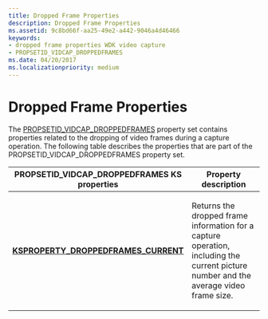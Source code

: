 ```yaml
---
title: Dropped Frame Properties
description: Dropped Frame Properties
ms.assetid: 9c8bd66f-aa25-49e2-a442-9046a4d46466
keywords:
- dropped frame properties WDK video capture
- PROPSETID_VIDCAP_DROPPEDFRAMES
ms.date: 04/20/2017
ms.localizationpriority: medium
---
```


# Dropped Frame Properties


The [PROPSETID\_VIDCAP\_DROPPEDFRAMES](https://msdn.microsoft.com/library/windows/hardware/ff567806) property set contains properties related to the dropping of video frames during a capture operation. The following table describes the properties that are part of the PROPSETID\_VIDCAP\_DROPPEDFRAMES property set.

<table>
<colgroup>
<col width="50%" />
<col width="50%" />
</colgroup>
<thead>
<tr class="header">
<th>PROPSETID_VIDCAP_DROPPEDFRAMES KS properties</th>
<th>Property description</th>
</tr>
</thead>
<tbody>
<tr class="odd">
<td><p><a href="https://msdn.microsoft.com/library/windows/hardware/ff565135" data-raw-source="[&lt;strong&gt;KSPROPERTY_DROPPEDFRAMES_CURRENT&lt;/strong&gt;](https://msdn.microsoft.com/library/windows/hardware/ff565135)"><strong>KSPROPERTY_DROPPEDFRAMES_CURRENT</strong></a></p></td>
<td><p>Returns the dropped frame information for a capture operation, including the current picture number and the average video frame size.</p></td>
</tr>
</tbody>
</table>

 

 

 




